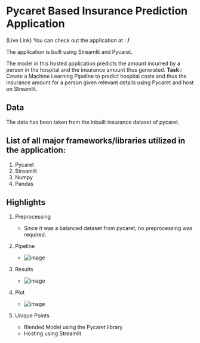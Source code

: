 # Pycaret Based Insurance Prediction Application

(Live Link) You can check out the application at : **/**

The application is built using Streamlit and Pycaret.

The model in this hosted application predicts the amount incurred by a person in the hospital and the insurance amount thus generated.
**Task :** Create a Machine Learning Pipeline to predict hospital costs and thus the insurance amount for a person given relevant details using Pycaret and host on Streamlit.

## Data

The data has been taken from the inbuilt insurance dataset of pycaret.

## List of all major frameworks/libraries utilized in the application:

1. Pycaret
2. Streamlit
3. Numpy
4. Pandas

## Highlights

1. Preprocessing

   - Since it was a balanced dataset from pycaret, no preprocessing was required.

2. Pipeline
   - ![image](https://user-images.githubusercontent.com/43791878/144717023-c89339a8-de67-4da2-85ba-756d126ebc0d.png)

3. Results
   - ![image](https://user-images.githubusercontent.com/43791878/144717036-aa714ab7-78ef-4139-9800-aeb137a1ed47.png)

4. Plot
   - ![image](https://user-images.githubusercontent.com/43791878/144717104-e130bc1b-73be-4294-b7ea-5afaad890a68.png)
   
5. Unique Points
   - Blended Model using the Pycaret library
   - Hosting using Streamlit
